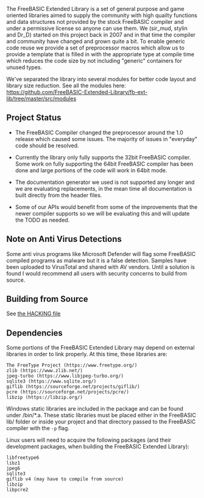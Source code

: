 The FreeBASIC Extended Library is a set of general purpose and game oriented
libraries aimed to supply the community with high quailty functions and data
structures not provided by the stock FreeBASIC compiler and under a permissive 
license so anyone can use them. We (sir_mud, stylin and Dr_D)
started on this project back in 2007 and in that time the compiler and community
have changed and grown quite a bit. To enable generic code reuse we provide
a set of preprocessor macros which allow us to provide a template that is filled
in with the appropriate type at compile time which reduces the code size by not including 
"generic" containers for unused types.

We've separated the library into several modules for better code layout and library
size reduction. See all the modules here:
https://github.com/FreeBASIC-Extended-Library/fb-ext-lib/tree/master/src/modules

## Project Status

* The FreeBASIC Compiler changed the preprocessor around the 1.0 release which
  caused some issues. The majority of issues in "everyday" code should be resolved.

* Currently the library only fully supports the 32bit FreeBASIC compiler. Some
  work on fully supporting the 64bit FreeBASIC compiler has been done and 
  large portions of the code will work in 64bit mode. 

* The documentation generator we used is not supported any longer and we are 
  evaluating replacements, in the mean time all documentation is built directly
  from the header files.

* Some of our APIs would benefit from some of the improvements that the newer
  compiler supports so we will be evaluating this and will update the TODO as needed.

## Note on Anti Virus Detections
Some anti virus programs like Microsoft Defender will flag some FreeBASIC compiled
programs as malware but it is a false detection. Samples have been uploaded to VirusTotal
and shared with AV vendors. Until a solution is found I would recommend all users
with security concerns to build from source.

## Building from Source
See [the HACKING file](HACKING)

## Dependencies

Some portions of the FreeBASIC Extended Library may depend on external
libraries in order to link properly. At this time, these libraries are:

	The FreeType Project (https://www.freetype.org/)
	zlib (https://www.zlib.net/)
	jpeg-turbo (https://www.libjpeg-turbo.org/)
	sqlite3 (https://www.sqlite.org/)
	giflib (https://sourceforge.net/projects/giflib/)
	pcre (https://sourceforge.net/projects/pcre/)
	libzip (https://libzip.org/)

Windows static libraries are included in the package and can be found
under <root>/bin/*.a. These static libraries must be placed either in the 
FreeBASIC lib/<platform> folder or inside your project and that directory 
passed to the FreeBASIC compiler with the `-p` flag.

Linux users will need to acquire the following packages (and their development
packages, when building the FreeBASIC Extended Library):

	libfreetype6
	libz1
	jpeg6
	sqlite3
	giflib v4 (may have to compile from source)
	libzip
	libpcre2
